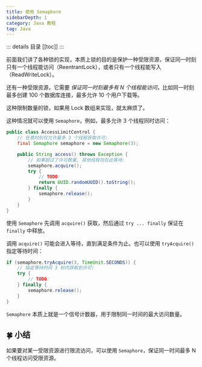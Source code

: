```yaml
---
title: 使用 Semaphore
sidebarDepth: 1
category: Java 教程
tag: Java
---
```


::: details 目录
[[toc]]
:::

前面我们讲了各种锁的实现，本质上锁的目的是保护一种受限资源，保证同一时刻只有一个线程能访问（ReentrantLock），或者只有一个线程能写入（ReadWriteLock）。

还有一种受限资源，它需要 _保证同一时刻最多有 N 个线程能访问_，比如同一时刻最多创建 100 个数据库连接，最多允许 10 个用户下载等。

这种限制数量的锁，如果用 Lock 数组来实现，就太麻烦了。

这种情况就可以使用 `Semaphore`，例如，最多允许 3 个线程同时访问：

```java
public class AccessLimitControl {
    // 任意时刻仅允许最多 3 个线程获取许可:
    final Semaphore semaphore = new Semaphore(3);

    public String access() throws Exception {
        // 如果超过了许可数量, 其他线程将在此等待:
        semaphore.acquire();
        try {
            // TODO:
            return UUID.randomUUID().toString();
        } finally {
            semaphore.release();
        }
    }
}
```

使用 `Semaphore` 先调用 `acquire()` 获取，然后通过 `try ... finally` 保证在 `finally` 中释放。

调用 `acquire()` 可能会进入等待，直到满足条件为止。也可以使用 `tryAcquire()` 指定等待时间：

```java
if (semaphore.tryAcquire(3, TimeUnit.SECONDS)) {
    // 指定等待时间 3 秒内获取到许可:
    try {
        // TODO:
    } finally {
        semaphore.release();
    }
}
```

`Semaphore` 本质上就是一个信号计数器，用于限制同一时间的最大访问数量。

## 🍀 小结

如果要对某一受限资源进行限流访问，可以使用 `Semaphore`，保证同一时间最多 N 个线程访问受限资源。

